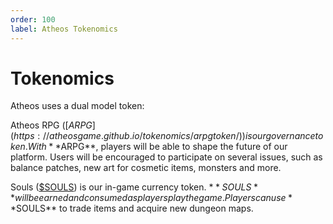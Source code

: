 ```yaml
---
order: 100
label: Atheos Tokenomics
---
```


# Tokenomics

Atheos uses a dual model token:

Atheos RPG ([$ARPG](https://atheosgame.github.io/tokenomics/arpgtoken/)) is our governance token. With **$ARPG**, players will be able to shape the future of our platform. Users will be encouraged to participate on several issues, such as balance patches, new art for cosmetic items, monsters and more.

Souls ([$SOULS](https://atheosgame.github.io/tokenomics/soulstoken/)) is our in-game currency token. $**SOULS** will be earned and consumed as players play the game. Players can use **$SOULS** to trade items and acquire new dungeon maps.
